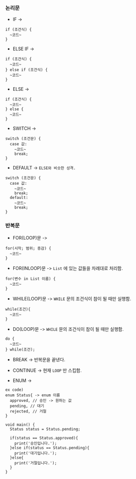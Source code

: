 ### 논리문

* IF ->
````
if (조건식) {
  ~코드~
}
````
* ELSE IF ->
````
if (조건식) {
  ~코드~
} else if (조건식) {
  ~코드~
}
````
* ELSE ->
````
if (조건식) {
  ~코드~
} else {
  ~코드~
}
````

* SWITCH ->
````
switch (조건문) {
  case 값:
    ~코드~
    break;
}
````
* DEFAULT -> ``ELSE와 비슷한 성격.``
````
switch (조건문) {
  case 값:
    ~코드~
    break;
  default:
    ~코드~
    break;
}
````

### 반복문

* FOR(LOOP)문 ->
````
for(시작; 범위; 증감) {
  ~코드~
}
````
* FOR(INLOOP)문 -> ``List`` 에 있는 값들을 차례대로 처리함.
````
for(변수 in List 이름) {
  ~코드~
}
````
* WHILE(LOOP)문 -> ``WHILE`` 문의 조건식이 참이 될 때만 실행함.
````
while(조건){
  ~코드~
}
````
* DO(LOOP)문 -> ``WHILE`` 문의 조건식이 참이 될 때만 실행함.
````
do {
  ~코드~
} while(조건);
````

* BREAK -> 반복문을 끝낸다.
* CONTINUE -> 현재 ``LOOP`` 만 스킵함.

* ENUM ->
````
ex code)
enum Status{ -> enum 이름
  approved, // 승인 -> 원하는 값
  pending, // 대기
  rejected, // 거절
}

void main() {
  Status status = Status.pending;
  
  if(status == Status.approved){
    print('승인입니다.');
  }else if(status == Status.pending){
    print('대기입니다.');
  }else{
    print('거절입니다.');
  }
}
````
